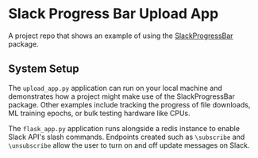 # Slack Progress Bar Upload App
A project repo that shows an example of using the [SlackProgressBar](https://github.com/mlizzi/slack-progress-bar) 
package. 



## System Setup
The `upload_app.py` application can run on your local machine and demonstrates how a project might make use 
of the SlackProgressBar package. Other examples include tracking the progress of file downloads, ML training epochs, 
or bulk testing hardware like CPUs. 

The `flask_app.py` application runs alongside a redis instance to enable Slack API's slash commands. Endpoints 
created such as `\subscribe` and `\unsubscribe` allow the user to turn on and off update messages on Slack.


